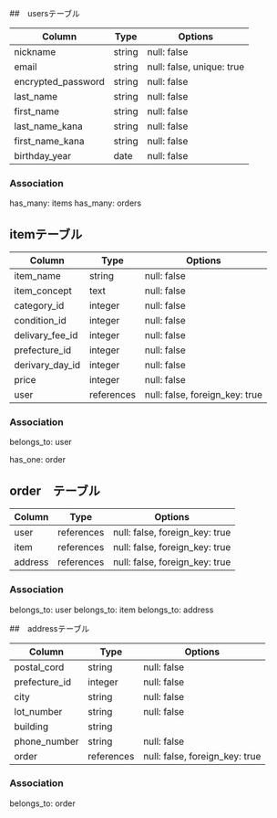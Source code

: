 ##　usersテーブル

| Column             | Type       | Options                        |
| -------------------| ---------- | ------------------------------ |
| nickname           | string     | null: false                    |
| email              | string     | null: false, unique: true      |
| encrypted_password | string     | null: false                    |
| last_name          | string     | null: false                    |
| first_name         | string     | null: false                    |
| last_name_kana     | string     | null: false                    |
| first_name_kana    | string     | null: false                    |
| birthday_year      | date       | null: false                    |

### Association
has_many: items
has_many: orders



## itemテーブル

| Column             | Type       | Options                        |
| -------------------| ---------- | ------------------------------ |
| item_name          | string     | null: false                    |
| item_concept       | text       | null: false                    |
| category_id        | integer    | null: false                    |
| condition_id       | integer    | null: false                    |
| delivary_fee_id    | integer    | null: false                    |
| prefecture_id      | integer    | null: false                    |
| derivary_day_id    | integer    | null: false                    |
| price              | integer    | null: false                    |
| user               | references | null: false, foreign_key: true |

### Association

belongs_to: user

has_one: order


## order　テーブル

| Column             | Type       | Options                        |
| -------------------| ---------- | ------------------------------ |
| user               | references | null: false, foreign_key: true |
| item               | references | null: false, foreign_key: true |
| address            | references | null: false, foreign_key: true |

### Association

belongs_to: user
belongs_to: item
belongs_to: address





##　addressテーブル

| Column             | Type       | Options                        |
| -------------------| ---------- | ------------------------------ |
| postal_cord        | string     | null: false                    |
| prefecture_id      | integer    | null: false                    |
| city               | string     | null: false                    |
| lot_number         | string     | null: false                    |
| building           | string     |                                |
| phone_number       | string     | null: false                    |
| order              | references | null: false, foreign_key: true |


### Association

belongs_to: order


